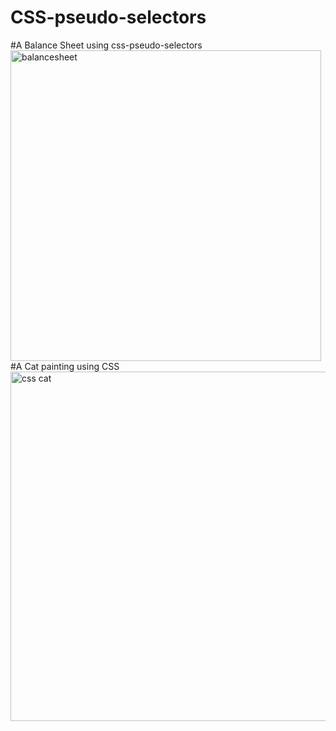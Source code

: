 # CSS-pseudo-selectors
#A Balance Sheet using css-pseudo-selectors
<img width="497" alt="balancesheet" src="https://github.com/srijagatla/CSS-pseudo-selectors/assets/124895742/430e87f5-e464-496b-aed5-c41067a5d46f">
#A Cat painting using CSS
<img width="559" alt="css cat" src="https://github.com/srijagatla/CSS-pseudo-selectors/assets/124895742/e7690ddf-dfc8-443f-bd6a-5e580f18383f">
